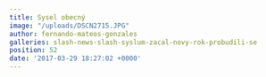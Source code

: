 ```yaml
---
title: Sysel obecný
image: "/uploads/DSCN2715.JPG"
author: fernando-mateos-gonzales
galleries: slash-news-slash-syslum-zacal-novy-rok-probudili-se
position: 52
date: '2017-03-29 18:27:02 +0000'
---
```

